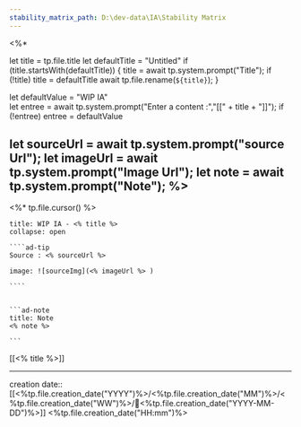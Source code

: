 ```yaml
---
stability_matrix_path: D:\dev-data\IA\Stability Matrix
---
```

<%*

  let title = tp.file.title
  let defaultTitle = "Untitled"
  if (title.startsWith(defaultTitle)) {
    title = await tp.system.prompt("Title");
    if (!title) title = defaultTitle
    await tp.file.rename(`${title}`);
  } 


let defaultValue = "WIP IA"  
let entree = await tp.system.prompt("Enter a content :","[[" + title + "]]");
if (!entree) entree = defaultValue

let sourceUrl = await tp.system.prompt("source Url");
let imageUrl = await tp.system.prompt("Image Url");
let note = await tp.system.prompt("Note");
%>
---
<%* tp.file.cursor() %> 
`````ad-example
title: WIP IA - <% title %>
collapse: open

````ad-tip
Source : <% sourceUrl %>

image: ![sourceImg](<% imageUrl %> )

````


```ad-note
title: Note
<% note %> 

```

`````

[[<% title %>]]

---
creation date:: [[<%tp.file.creation_date("YYYY")%>/<%tp.file.creation_date("MM")%>/<%tp.file.creation_date("WW")%>/📒<%tp.file.creation_date("YYYY-MM-DD")%>]]  <%tp.file.creation_date("HH:mm")%>

